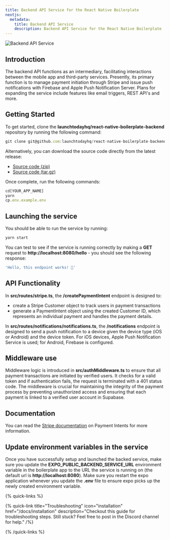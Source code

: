 ```yaml
---
title: Backend API Service for the React Native Boilerplate
nextjs:
  metadata:
    title: Backend API Service
    description: Backend API Service for the React Native Boilerplate
---
```


![Backend API Service](/images/api-service.png)

## Introduction

The backend API functions as an intermediary, facilitating interactions between the
mobile app and third-party services. Presently, its primary function is to manage
payment initiation through Stripe and issue push notifications with Firebase and Apple Push Notification Server. Plans for expanding the service include features
like email triggers, REST API's and more.

## Getting Started

To get started, clone the **launchtodayhq/react-native-boilerplate-backend** repository by running the following command:

```js
git clone git@github.com:launchtodayhq/react-native-boilerplate-backend.git [YOUR_APP_NAME]
```

Alternatively, you can download the source code directly from the latest release:

- [Source code (zip)](https://github.com/launchtodayhq/react-native-boilerplate-backend/archive/refs/tags/launchtoday-v1.zip)
- [Source code (tar.gz)](https://github.com/launchtodayhq/react-native-boilerplate-backend/archive/refs/tags/launchtoday-v1.tar.gz)

Once complete, run the following commands:

```js
cd[YOUR_APP_NAME]
yarn
cp.env.example.env
```

## Launching the service

You should be able to run the service by running:

```js
yarn start
```

You can test to see if the service is running correctly by making a **GET** request to **http://localhost:8080/hello** - you should
see the following response:

```js
'Hello, this endpoint works! 🎉'
```

## API Functionality

In **src/routes/stripe.ts**, the **/createPaymentIntent** endpoint is designed to:

- create a Stripe Customer object to track users in payment transactions
- generate a PaymentIntent object using the created Customer ID, which represents an individual payment and handles
  the payment details.

In **src/routes/notifications/notifications.ts**, the **/notifications** endpoint is designed to send a push notification to a device given the device type (iOS or Android) and the device token. For iOS devices, Apple Push Notification Service is used; for Android, Firebase is configured.

## Middleware use

Middleware logic is introduced in **src/authMiddleware.ts** to ensure that all payment transactions are initiated by verified users. It checks for a valid
token and if authentication fails, the request is terminated with a 401 status code. The middleware is crucial for maintaining
the integrity of the payment process by preventing unauthorized access and ensuring that each payment is linked to a verified
user account in Supabase.

## Documentation

You can read the [Stripe documentation](https://stripe.com/docs/api/payment_intents) on Payment Intents for more information.

## Update environment variables in the service

Once you have successfully setup and launched the backed service, make sure you update the **EXPO_PUBLIC_BACKEND_SERVICE_URL** environment
variable in the boilerplate app to the URL the service is running on (the default url is **http://localhost:8080**). Make sure you
restart the expo application whenever you update the **.env** file to ensure expo picks up the newly created environment variable.

{% quick-links %}

{% quick-link title="Troubleshooting" icon="installation" href="/docs/installation" description="Checkout this guide for troubleshooting steps. Still stuck? Feel free to post in the Discord channel for help." /%}

{% /quick-links %}
